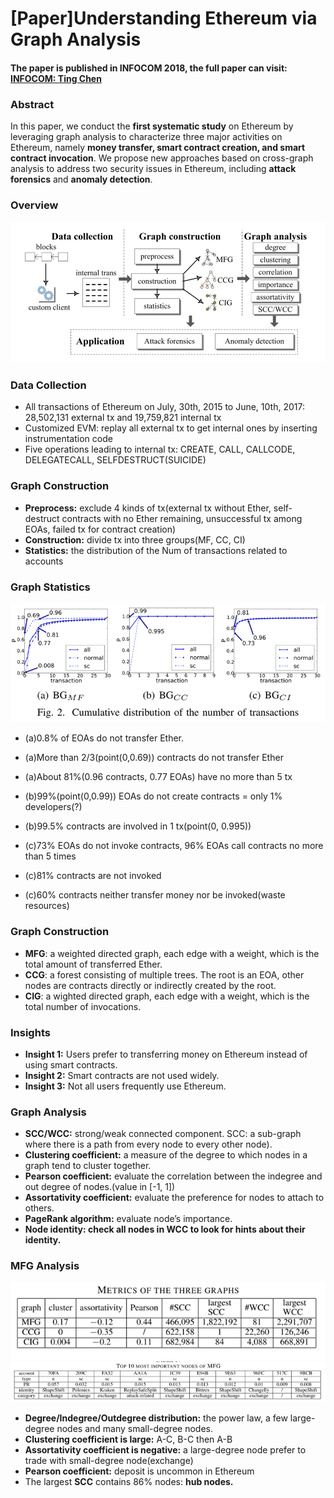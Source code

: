 # [Paper]Understanding Ethereum via Graph Analysis

#### The paper is published in INFOCOM 2018, the full paper can visit: [INFOCOM: Ting Chen](http://www4.comp.polyu.edu.hk/~csxluo/EthereumGraphAnalysis.pdf)

### Abstract
In this paper, we conduct the **first systematic study** on Ethereum by leveraging graph analysis to characterize three major activities on Ethereum, namely **money transfer, smart contract creation, and smart contract invocation**. We propose new approaches based on cross-graph analysis to address two security issues in Ethereum, including **attack forensics** and **anomaly detection**.

### Overview
![overview](/img/overview.jpg)

### Data Collection
* All transactions of Ethereum on July, 30th, 2015 to June, 10th, 2017: 28,502,131 external tx and 19,759,821 internal tx
* Customized EVM: replay all external tx to get internal ones by inserting instrumentation code
* Five operations leading to internal tx: CREATE, CALL, CALLCODE, DELEGATECALL, SELFDESTRUCT(SUICIDE)

### Graph Construction
* **Preprocess:** exclude 4 kinds of tx(external tx without Ether, self-destruct contracts with no Ether remaining, unsuccessful tx among EOAs, failed tx for contract creation)
* **Construction:** divide tx into three groups(MF, CC, CI)
* **Statistics:** the distribution of the Num of transactions related to accounts

### Graph Statistics
![distribution](/img/distribution.jpg)

* (a)0.8% of EOAs do not transfer Ether.
* (a)More than 2/3(point(0,0.69)) contracts do not transfer Ether
* (a)About 81%(0.96 contracts, 0.77 EOAs) have no more than 5 tx

* (b)99%(point(0,0.99)) EOAs do not create contracts = only 1% developers(?)
* (b)99.5% contracts are involved in 1 tx(point(0, 0.995))

* (c)73% EOAs do not invoke contracts, 96% EOAs call contracts no more than 5 times
* (c)81% contracts are not invoked
* (c)60% contracts neither transfer money nor be invoked(waste resources) 

### Graph Construction
* **MFG**: a weighted directed graph, each edge with a weight, which is the total amount of transferred Ether.
* **CCG**: a forest consisting of multiple trees. The root is an EOA, other nodes are contracts directly or indirectly created by the root.
* **CIG**: a wighted directed graph, each edge with a weight, which is the total number of invocations.

### Insights
* **Insight 1:** Users prefer to transferring money on Ethereum instead of using smart contracts.
* **Insight 2:** Smart contracts are not used widely.
* **Insight 3:** Not all users frequently use Ethereum. 

### Graph Analysis
* **SCC/WCC:** strong/weak connected component. SCC: a sub-graph where there is a path from every node to every other node).
* **Clustering coefficient:** a measure of the degree to which nodes in a graph tend to cluster together.
* **Pearson coefficient:** evaluate the correlation between the indegree and out degree of nodes.(value in [-1, 1])
* **Assortativity coefficient:** evaluate the preference for nodes to attach to others.
* **PageRank algorithm:** evaluate node’s importance.
* **Node identity: check all nodes in WCC to look for hints about their identity.**

### MFG Analysis
![graph_metric.jpg](/img/graph_metric.jpg)
![10_nodes_MFG.jpg](/img/10_nodes_MFG.jpg)
* **Degree/Indegree/Outdegree distribution:** the power law, a few large-degree nodes and many small-degree nodes.
* **Clustering coefficient is large:** A-C, B-C then A-B
* **Assortativity coefficient is negative:** a large-degree node prefer to trade with  small-degree node(exchange)
* **Pearson coefficient:** deposit is uncommon in Ethereum
* The largest **SCC** contains 86% nodes: **hub nodes.**






